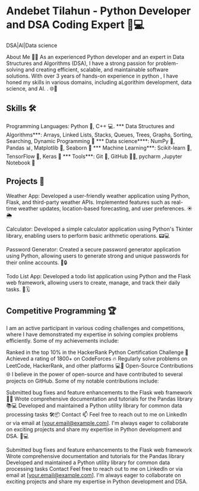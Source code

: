 # Andebet Tilahun - Python Developer and DSA Coding Expert 🐍💻
DSA|AI|Data science

About Me 🙋‍♂️
As an experienced Python developer and an expert in Data Structures and Algorithms (DSA), I have a strong passion for problem-solving and creating efficient, scalable, and maintainable software solutions. With over 3 years of hands-on experience in python , I have honed my skills in various domains, including aLgorithim development, data science, and AI.
. 🌐🧠

## Skills 🛠️
Programming Languages: Python 🐍, C++ 💻.
*** Data Structures and Algorithms***: Arrays, Linked Lists, Stacks, Queues, Trees, Graphs, Sorting, Searching, Dynamic Programming 🧠
*** Data science****: NumPy 🔢, Pandas 📊, Matplotlib 🎨, Seaborn 🌈
*** Machine Learning***: Scikit-learn 🤖, TensorFlow 🧠, Keras 🧠
*** Tools***: Git 🐙, GitHub 🐱‍💻, pycharm ,Jupyter Notebook 📓
## Projects 🚀
Weather App: Developed a user-friendly weather application using Python, Flask, and third-party weather APIs. Implemented features such as real-time weather updates, location-based forecasting, and user preferences. ☀️🌦️

Calculator: Developed a simple calculator application using Python's Tkinter library, enabling users to perform basic arithmetic operations. 📟💻

Password Generator: Created a secure password generator application using Python, allowing users to generate strong and unique passwords for their online accounts. 🔑🔒

Todo List App: Developed a todo list application using Python and the Flask web framework, allowing users to create, manage, and track their daily tasks. 📝🗓️
## Competitive Programming 🏆

I am an active participant in various coding challenges and competitions, where I have demonstrated my expertise in solving complex problems efficiently. Some of my achievements include:

Ranked in the top 10% in the HackerRank Python Certification Challenge 🥇
Achieved a rating of 1800+ on CodeForces 🔥
Regularly solve problems on LeetCode, HackerRank, and other platforms 💻🧠
Open-Source Contributions 🌐
I believe in the power of open-source and have contributed to several projects on GitHub. Some of my notable contributions include:

Submitted bug fixes and feature enhancements to the Flask web framework 🐛🆙
Wrote comprehensive documentation and tutorials for the Pandas library 📚💻
Developed and maintained a Python utility library for common data processing tasks 🛠️📦
Contact 📫
Feel free to reach out to me on LinkedIn or via email at [your.email@example.com]. I'm always eager to collaborate on exciting projects and share my expertise in Python development and DSA. 🤝💻


Submitted bug fixes and feature enhancements to the Flask web framework
Wrote comprehensive documentation and tutorials for the Pandas library
Developed and maintained a Python utility library for common data processing tasks
Contact
Feel free to reach out to me on LinkedIn or via email at [your.email@example.com]. I'm always eager to collaborate on exciting projects and share my expertise in Python development and DSA.
